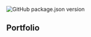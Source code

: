 ![GitHub package.json version](https://img.shields.io/github/package-json/v/kushkamisha/portfolio)

## Portfolio